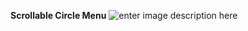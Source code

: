 **Scrollable Circle Menu**
![enter image description here](https://github.com/minuth/flutter-scrollable-circle-menu/blob/master/demo.gif?raw=true)
